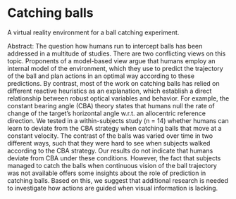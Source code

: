 # Catching balls
A virtual reality environment for a ball catching experiment.

Abstract:
The question how humans run to intercept balls has been addressed in a multitude of studies. There are two conflicting
views on this topic. Proponents of a model-based view argue that humans employ an internal model of the environment,
which they use to predict the trajectory of the ball and plan actions in an optimal way according to these predictions. By
contrast, most of the work on catching balls has relied on different reactive heuristics as an explanation, which establish a
direct relationship between robust optical variables and behavior. For example, the constant bearing angle (CBA) theory
states that humans null the rate of change of the target’s horizontal angle w.r.t. an allocentric reference direction. We
tested in a within-subjects study (n = 14) whether humans can learn to deviate from the CBA strategy when catching
balls that move at a constant velocity. The contrast of the balls was varied over time in two different ways, such that they
were hard to see when subjects walked according to the CBA strategy. Our results do not indicate that humans deviate
from CBA under these conditions. However, the fact that subjects managed to catch the balls when continuous vision of
the ball trajectory was not available offers some insights about the role of prediction in catching balls. Based on this, we
suggest that additional research is needed to investigate how actions are guided when visual information is lacking.

